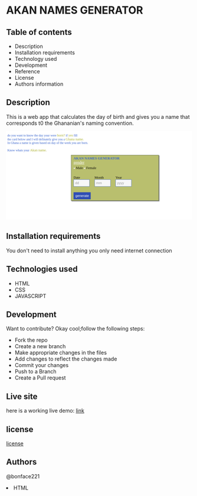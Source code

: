 # AKAN NAMES GENERATOR
## Table of contents
<ul>
    <li>Description</li>
    <li>Installation requirements</li>
    <li>Technology used</li>
    <li>Development</li>
    <li>Reference</li>
    <li>License</li>
    <li>Authors information</li>
    
</ul>

## Description
This is a web app that calculates the day of birth and gives you a name
that corresponds t0 the Ghananian's naming convention.

![image](images/calculatorPic.png)

## Installation requirements
You don't need to install anything you only need internet connection

## Technologies used
<ul>
   <li>HTML</li>
   <li>CSS</li>
   <li>JAVASCRIPT</li>
</ul>

## Development
  Want to contribute? Okay cool;follow the following steps:
<ul>
   <li>Fork the repo</li>
   <li>Create a new branch</li>
   <li>Make appropriate changes in the files</li>
   <li>Add changes to reflect the changes made</li>
   <li>Commit your changes</li>
   <li>Push to a Branch</li>
   <li>Create a Pull request</li>
</ul>

## Live site
here is a working live demo: [link](url)
## license
[license](LICENSE)
## Authors
@bonface221<li>HTML</li>

